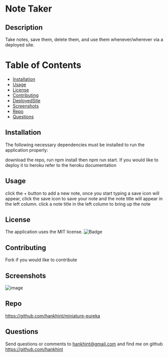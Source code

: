 # Note Taker

## Description
Take notes, save them, delete them, and use them whenever/wherever via a deployed site.

# Table of Contents 
* [Installation](#installation)
* [Usage](#usage)
* [License](#license)
* [Contributing](#contributing)
* [DeployedSite](#deployedsite)
* [Screenshots](#screenshots)
* [Repo](#repo)
* [Questions](#questions)


## Installation
The following necessary dependencies must be installed to run the application properly:

download the repo, run npm install then npm run start. If you would like to deploy it to heroku refer to the heroku documentation

## Usage
click the + button to add a new note, once you start typing a save icon will appear, click the save icon to save your note and the note title will appear in the left column.  click a note title in the left column to bring up the note


## License
The application uses the MIT license.
![Badge](https://img.shields.io/badge/License-MIT-blue.svg)
  
## Contributing
Fork if you would like to contribute

## Screenshots
![image](https://user-images.githubusercontent.com/50533231/155854037-41030337-60b0-429a-b42f-3a61e519389c.png)

## Repo
https://github.com/hankhint/miniature-eureka

## Questions
Send questions or comments to hankhint@gmail.com and find me on github https://github.com/hankhint
